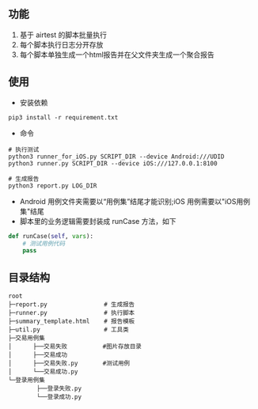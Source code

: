
## 功能

1. 基于 airtest 的脚本批量执行
2. 每个脚本执行日志分开存放
3. 每个脚本单独生成一个html报告并在父文件夹生成一个聚合报告

## 使用

- 安装依赖
```shell
pip3 install -r requirement.txt
```

- 命令

```shell
# 执行测试
python3 runner_for_iOS.py SCRIPT_DIR --device Android:///UDID
python3 runner.py SCRIPT_DIR --device iOS:///127.0.0.1:8100

# 生成报告
python3 report.py LOG_DIR
```
- Android 用例文件夹需要以“用例集”结尾才能识别;iOS 用例需要以"iOS用例集"结尾
- 脚本里的业务逻辑需要封装成 runCase 方法，如下

```python
def runCase(self, vars):
    # 测试用例代码
    pass
```

## 目录结构

```shell
root
├─report.py                # 生成报告
├─runner.py                # 执行脚本
├─summary_template.html    # 报告模板
├─util.py                  # 工具类
├─交易用例集
│      ├──交易失败          #图片存放目录
│      ├──交易成功
│      ├──交易失败.py       #测试用例
│      └──交易成功.py
└─登录用例集
        ├──登录失败.py
        └──登录成功.py
```


